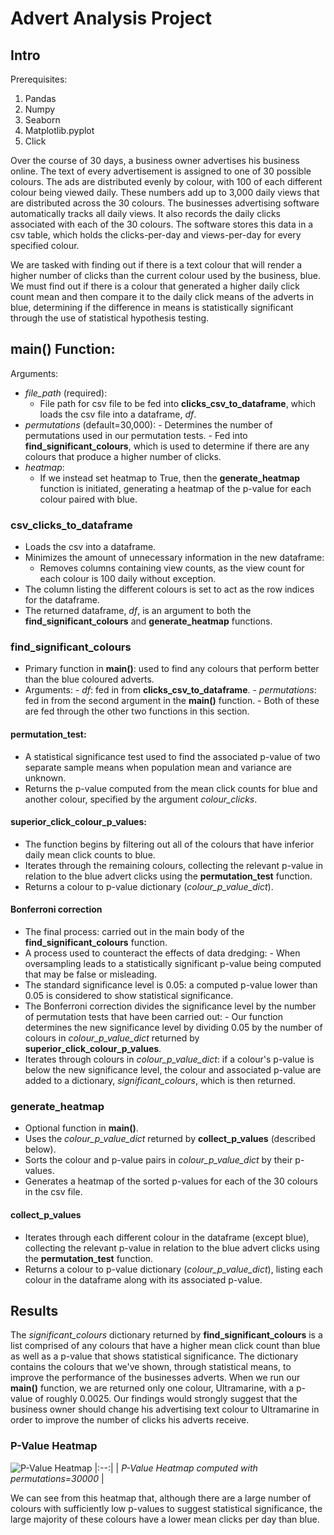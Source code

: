 # Advert Analysis Project

## Intro

Prerequisites:
1. Pandas
1. Numpy
1. Seaborn
1. Matplotlib.pyplot
1. Click

Over the course of 30 days, a business owner advertises his business online. The text of every advertisement is assigned to one of 30 possible colours. The ads are distributed evenly by colour, with 100 of each different colour being viewed daily. These numbers add up to 3,000 daily views that are distributed across the 30 colours. The businesses advertising software automatically tracks all daily views. It also records the daily clicks associated with each of the 30 colours. The software stores this data in a csv table, which holds the clicks-per-day and views-per-day for every specified colour.

We are tasked with finding out if there is a text colour that will render a higher number of clicks than the current colour used by the business, blue. We must find out if there is a colour that generated a higher daily click count mean and then compare it to the daily click means of the adverts in blue, determining if the difference in means is statistically significant through the use of statistical hypothesis testing.

## main() Function:
Arguments:
- *file_path* (required):
    - File path for csv file to be fed into **clicks_csv_to_dataframe**, which loads the csv file into a dataframe, *df*.
- *permutations* (default=30,000):
        - Determines the number of permutations used in our permutation tests.
        - Fed into **find_significant_colours**, which is used to determine if there are any colours that produce a higher number of clicks.
- *heatmap*:
    - If we instead set heatmap to True, then the **generate_heatmap** function is initiated, generating a heatmap of the p-value for each colour paired with blue.

### csv_clicks_to_dataframe
- Loads the csv into a dataframe.
- Minimizes the amount of unnecessary information in the new dataframe:
     - Removes columns containing view counts, as the view count for each colour is 100 daily without exception.
- The column listing the different colours is set to act as the row indices for the dataframe.
- The returned dataframe, *df*, is an argument to both the **find_significant_colours** and **generate_heatmap** functions.

### find_significant_colours
- Primary function in **main()**: used to find any colours that perform better than the blue coloured adverts.
- Arguments:
        - *df*: fed in from **clicks_csv_to_dataframe**.
        - *permutations*: fed in from the second argument in the **main()** function.
        - Both of these are fed through the other two functions in this section.

#### permutation_test:
- A statistical significance test used to find the associated p-value of two separate sample means when population mean and variance are unknown.
- Returns the p-value computed from the mean click counts for blue and another colour, specified by the argument *colour_clicks*.

#### superior_click_colour_p_values:
- The function begins by filtering out all of the colours that have inferior daily mean click counts to blue.
- Iterates through the remaining colours, collecting the relevant p-value in relation to the blue advert clicks using the **permutation_test** function.
- Returns a colour to p-value dictionary (*colour_p_value_dict*).

#### Bonferroni correction
- The final process: carried out in the main body of the **find_significant_colours** function.
- A process used to counteract the effects of data dredging:
        - When oversampling leads to a statistically significant p-value being computed that may be false or misleading.
- The standard significance level is 0.05: a computed p-value lower than 0.05 is considered to show statistical significance.
- The Bonferroni correction divides the significance level by the number of permutation tests that have been carried out:
        - Our function determines the new significance level by dividing 0.05 by the number of colours in *colour_p_value_dict* returned by **superior_click_colour_p_values**.
- Iterates through colours in *colour_p_value_dict*: if a colour's p-value is below the new significance level, the colour and associated p-value are added to a dictionary, *significant_colours*, which is then returned.

### generate_heatmap
- Optional function in **main()**.
- Uses the *colour_p_value_dict* returned by **collect_p_values** (described below).
- Sorts the colour and p-value pairs in *colour_p_value_dict* by their p-values.
- Generates a heatmap of the sorted p-values for each of the 30 colours in the csv file.

#### collect_p_values
- Iterates through each different colour in the dataframe (except blue), collecting the relevant p-value in relation to the blue advert clicks using the **permutation_test** function.
- Returns a colour to p-value dictionary (*colour_p_value_dict*), listing each colour in the dataframe along with its associated p-value.

## Results
The *significant_colours* dictionary returned by **find_significant_colours** is a list comprised of any colours that have a higher mean click count than blue as well as a p-value that shows statistical significance. The dictionary contains the colours that we've shown, through statistical means, to improve the performance of the businesses adverts.
When we run our **main()** function, we are returned only one colour, Ultramarine, with a p-value of roughly 0.0025. Our findings would strongly suggest that the business owner should change his advertising text colour to Ultramarine in order to improve the number of clicks his adverts receive.

### P-Value Heatmap

![P-Value Heatmap](images/p_value_heatmap.png)
|:--:|
| *P-Value Heatmap computed with permutations=30000* |

We can see from this heatmap that, although there are a large number of colours with sufficiently low p-values to suggest statistical significance, the large majority of these colours have a lower mean clicks per day than blue.
